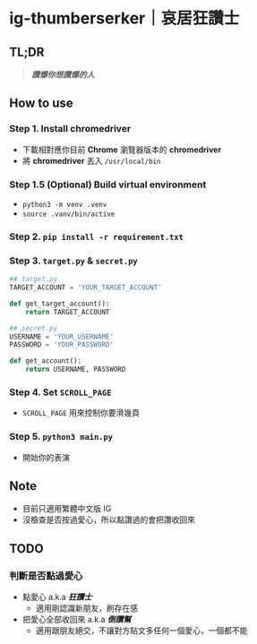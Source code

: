 # ig-thumberserker｜哀居狂讚士

## TL;DR
> ***讚爆你想讚爆的人***


## How to use
### Step 1. Install chromedriver
- 下載相對應你目前 **Chrome** 瀏覽器版本的 **chromedriver**
- 將 **chromedriver** 丟入 `/usr/local/bin`

### Step 1.5 (Optional) Build virtual environment
- `python3 -m venv .venv`
- `source .vanv/bin/active`
  
### Step 2. `pip install -r requirement.txt`

### Step 3. `target.py` & `secret.py`
```python
## target.py
TARGET_ACCOUNT = 'YOUR_TARGET_ACCOUNT'

def get_target_account():
    return TARGET_ACCOUNT
```

```python
## secret.py
USERNAME = 'YOUR_USERNAME'
PASSWORD = 'YOUR_PASSWORD'

def get_account():
    return USERNAME, PASSWORD
```

### Step 4. Set `SCROLL_PAGE`
- `SCROLL_PAGE` 用來控制你要滑幾頁

### Step 5. `python3 main.py`
- 開始你的表演


## Note
- 目前只適用繁體中文版 IG
- 沒檢查是否按過愛心，所以點讚過的會把讚收回來


## TODO

### 判斷是否點過愛心
- 點愛心 a.k.a ***狂讚士***
  - 適用剛認識新朋友，刷存在感
- 把愛心全部收回來 a.k.a ***倒讚幫***
  - 適用跟朋友絕交，不讓對方貼文多任何一個愛心，一個都不能
